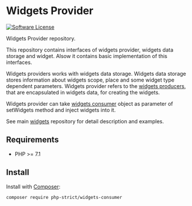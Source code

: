 # Widgets Provider

[![Software License][ico-license]](LICENSE.txt)

Widgets Provider repository.

This repository contains interfaces of widgets provider, widgets data storage and widget.
Alsow it contains basic implementation of this interfaces.

Widgets providers works with widgets data storage. Widgets data storage 
stores information about widgets scope, place and some widget type 
dependent parameters. Widgets provider refers to the 
[widgets producers](https://github.com/php-strict/widgets-producer), 
that are encapsulated in widgets data, for creating the widgets.

Widgets provider can take [widgets consumer](https://github.com/php-strict/widgets-consumer)
object as parameter of setWidgets method and inject widgets into it.

See main [widgets](https://github.com/php-strict/widgets) repository 
for detail description and examples.

## Requirements

*   PHP >= 7.1

## Install

Install with [Composer](http://getcomposer.org):

```bash
composer require php-strict/widgets-consumer
```

[ico-license]: https://img.shields.io/badge/license-GPL-brightgreen.svg?style=flat-square
